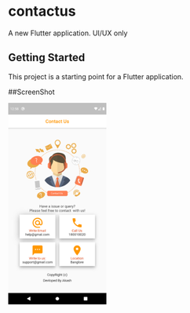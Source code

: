 # contactus

A new Flutter application.
UI/UX only

## Getting Started

This project is a starting point for a Flutter application.

##ScreenShot

<img src="images/screenshot.png" width="200">
